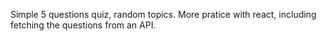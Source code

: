 Simple 5 questions quiz, random topics. More pratice with react, including fetching the questions from an API.
